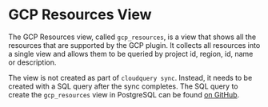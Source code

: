 # GCP Resources View

The GCP Resources view, called `gcp_resources`, is a view that shows all the resources that are supported by the GCP plugin. It collects all resources into a single view and allows them to be queried by project id, region, id, name or description.

The view is not created as part of `cloudquery sync`. Instead, it needs to be created with a SQL query after the sync completes. The SQL query to create the `gcp_resources` view in PostgreSQL can be found [on GitHub](https://github.com/cloudquery/cloudquery/tree/main/plugins/source/gcp/views). 